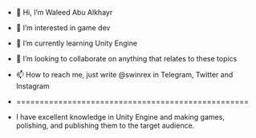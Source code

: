 - 👋 Hi, I’m Waleed Abu Alkhayr
- 👀 I’m interested in game dev
- 🌱 I’m currently learning Unity Engine
- 💞️ I’m looking to collaborate on anything that relates to these topics 
- 📫 How to reach me, just write @swinrex in Telegram, Twitter and Instagram
- ==================================================

- I have excellent knowledge in Unity Engine and making games, polishing, and publishing them to the target audience.
